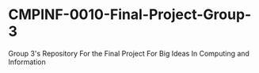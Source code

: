 # CMPINF-0010-Final-Project-Group-3
Group 3's Repository For the Final Project For Big Ideas In Computing and Information 
